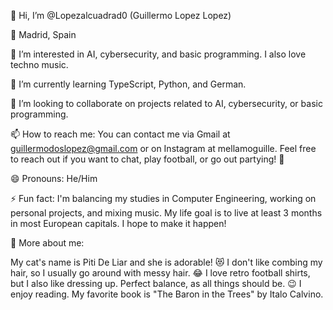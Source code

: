 👋 Hi, I’m @Lopezalcuadrad0 (Guillermo Lopez Lopez)

📍 Madrid, Spain

👀 I’m interested in AI, cybersecurity, and basic programming. I also love techno music.

🌱 I’m currently learning TypeScript, Python, and German.

💞️ I’m looking to collaborate on projects related to AI, cybersecurity, or basic programming.

📫 How to reach me: You can contact me via Gmail at guillermodoslopez@gmail.com or on Instagram at mellamoguille. Feel free to reach out if you want to chat, play football, or go out partying! 🎉

😄 Pronouns: He/Him

⚡ Fun fact: I'm balancing my studies in Computer Engineering, working on personal projects, and mixing music. My life goal is to live at least 3 months in most European capitals. I hope to make it happen!

📌 More about me:

My cat's name is Piti De Liar and she is adorable! 😻
I don't like combing my hair, so I usually go around with messy hair. 😂
I love retro football shirts, but I also like dressing up. Perfect balance, as all things should be. 😉
I enjoy reading. My favorite book is "The Baron in the Trees" by Italo Calvino.
